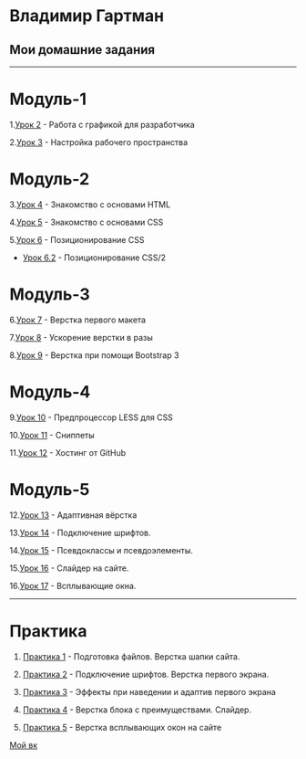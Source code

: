 
# Владимир Гартман

## Мои домашние задания

* * * * *

# Модуль-1

1.[Урок 2](VladimirG-WEB.github.io/lesson_2 "ДЗ 2") - Работа с графикой для разработчика

2.[Урок 3](VladimirG-WEB.github.io/lesson_3 "ДЗ 3") - Настройка рабочего пространства

# Модуль-2

3.[Урок 4](https://vladimirg-web.github.io/lesson_4/index.html "ДЗ 4") - Знакомство с основами HTML

4.[Урок 5](https://vladimirg-web.github.io/lesson_5/src/index.html "ДЗ 5") - Знакомство с основами CSS  

5.[Урок 6](https://vladimirg-web.github.io/lesson_6/sr%D1%81/index.html "ДЗ 6") - Позиционирование CSS 

   * [Урок 6.2](https://vladimirg-web.github.io/lesson_6.2/sr%D1%81/index.html "ДЗ 6.2") - Позиционирование CSS/2

# Модуль-3

6.[Урок 7](https://vladimirg-web.github.io/lesson_7/src/index.html "ДЗ 7") - Верстка первого макета

7.[Урок 8](https://vladimirg-web.github.io/lesson_8/index.html "ДЗ 8") - Ускорение верстки в разы

8.[Урок 9](https://vladimirg-web.github.io/lesson_9/src/index.html "ДЗ 9") - Верстка при помощи Bootstrap 3

# Модуль-4

9.[Урок 10](VladimirG-WEB.github.io/lesson_10/src/ "ДЗ 10") - Предпроцессор LESS для CSS  

10.[Урок 11](VladimirG-WEB.github.io/lesson_11 "ДЗ 11") - Сниппеты

11.[Урок 12](VladimirG-WEB.github.io/lesson_12/ "ДЗ 12") - Хостинг от GitHub 

# Модуль-5

12.[Урок 13](https://vladimirg-web.github.io/lesson_13/src/index.html "ДЗ 13") - Адаптивная вёрстка

13.[Урок 14](https://vladimirg-web.github.io/lesson_14/src/index.html "ДЗ 14") - Подключение шрифтов.

14.[Урок 15](https://vladimirg-web.github.io/lesson_15/src/index.html "ДЗ 15") - Псевдоклассы и псевдоэлементы. 

15.[Урок 16](https://vladimirg-web.github.io/lesson_16/src/index.html "ДЗ 16") - Слайдер на сайте. 

16.[Урок 17](https://vladimirg-web.github.io/lesson_17/src/index.html "ДЗ 17") - Всплывающие окна. 

* * * * *

# Практика

   1. [Практика 1](https://vladimirg-web.github.io/Practika_1/src/index.html "Практика") - Подготовка файлов. Верстка шапки сайта.
   
   2. [Практика 2](https://vladimirg-web.github.io/Practika_2/src/index.html "Практика") - Подключение шрифтов. Верстка первого экрана.
   
   3. [Практика 3](https://vladimirg-web.github.io/Practika_3/src/index.html "Практика") - Эффекты при наведении и адаптив первого экрана 
   
   4. [Практика 4](https://vladimirg-web.github.io/practika_4/src/index.html "Практика") - Верстка блока с преимуществами. Слайдер. 
   
   5. [Практика 5](https://vladimirg-web.github.io/Practika_5/src/index.html "Практика") - Верстка всплывающих окон на сайте 









[Мой вк](https://vk.com/vladimir_az "Ссылка на мой вк")
